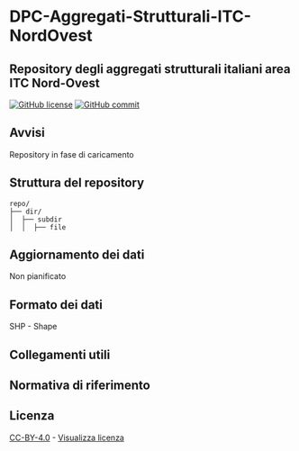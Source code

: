# DPC-Aggregati-Strutturali-ITC-NordOvest
## Repository degli aggregati strutturali italiani area ITC Nord-Ovest



[![GitHub license](https://img.shields.io/badge/License-Creative%20Commons%20Attribution%204.0%20International-blue)](https://github.com/pcm-dpc/DPC-Aggregati-Strutturali-ITC-NordOvest/blob/master/LICENSE)
[![GitHub commit](https://img.shields.io/github/last-commit/pcm-dpc/DPC-Aggregati-Strutturali-ITC-NordOvest)](https://github.com/pcm-dpc/DPC-Aggregati-Strutturali-ITC-NordOvest/commits/master)

## Avvisi
Repository in fase di caricamento

## Struttura del repository
```
repo/
├── dir/
│  ├── subdir
│  │  ├── file
```

## Aggiornamento dei dati
Non pianificato

## Formato dei dati
SHP - Shape

## Collegamenti utili


## Normativa di riferimento


## Licenza
[CC-BY-4.0](https://creativecommons.org/licenses/by/4.0/deed.it) - [Visualizza licenza](https://github.com/pcm-dpc/DPC-Aggregati-Strutturali-ITC-NordOvest/blob/master/LICENSE)